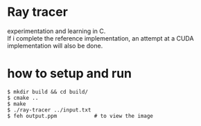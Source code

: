 # Ray tracer

experimentation and learning in C. \
If i complete the reference implementation, an attempt at a CUDA implementation will also be done.

# how to setup and run

```console
$ mkdir build && cd build/
$ cmake ..
$ make
$ ./ray-tracer ../input.txt
$ feh output.ppm            # to view the image
```
